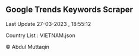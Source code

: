 

## Google Trends Keywords Scraper 
 
Last Update 27-03-2023 , 18:55:12

Country List :
VIETNAM.json



© Abdul Muttaqin 
